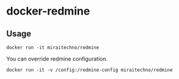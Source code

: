 docker-redmine
==============

## Usage

```
docker run -it miraitechno/redmine
```

You can override redmine configuration.

```
docker run -it -v /config:/redmine-config miraitechno/redmine
```

